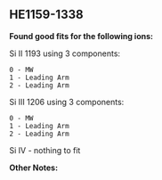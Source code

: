 ## HE1159-1338 
**Found good fits for the following ions:**

Si II 1193 using 3 components:
```
0 - MW
1 - Leading Arm
2 - Leading Arm
```

Si III 1206 using 3 components:
```
0 - MW
1 - Leading Arm
2 - Leading Arm
```

Si IV - nothing to fit

**Other Notes:**

